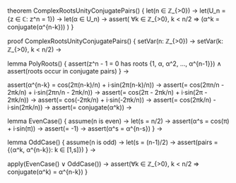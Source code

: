 theorem ComplexRootsUnityConjugatePairs() {
  let(n ∈ ℤ_{>0}) →
  let(U_n = {z ∈ ℂ: z^n = 1}) →
  let(α ∈ U_n) →
  assert(
    ∀k ∈ ℤ_{>0}, k < n/2 ⇒ 
    (α^k = conjugate(α^{n-k}))
  )
}

proof ComplexRootsUnityConjugatePairs() {
  setVar(n: ℤ_{>0}) →
  setVar(k: ℤ_{>0}, k < n/2) →
  
  lemma PolyRoots() {
    assert(z^n - 1 = 0 has roots {1, α, α^2, ..., α^{n-1}}) ∧
    assert(roots occur in conjugate pairs)
  } →

  assert(α^{n-k} = cos(2π(n-k)/n) + i·sin(2π(n-k)/n)) →
  assert(= cos(2πn/n - 2πk/n) + i·sin(2πn/n - 2πk/n)) →
  assert(= cos(2π - 2πk/n) + i·sin(2π - 2πk/n)) →
  assert(= cos(-2πk/n) + i·sin(-2πk/n)) →
  assert(= cos(2πk/n) - i·sin(2πk/n)) →
  assert(= conjugate(α^k)) →

  lemma EvenCase() {
    assume(n is even) →
    let(s = n/2) →
    assert(α^s = cos(π) + i·sin(π)) →
    assert(= -1) →
    assert(α^s = α^{n-s})
  } →

  lemma OddCase() {
    assume(n is odd) →
    let(s = (n-1)/2) →
    assert(pairs = {⟨α^k, α^{n-k}⟩: k ∈ [1,s]})
  } →

  apply(EvenCase() ∨ OddCase()) →
  assert(∀k ∈ ℤ_{>0}, k < n/2 ⇒ conjugate(α^k) = α^{n-k})
}